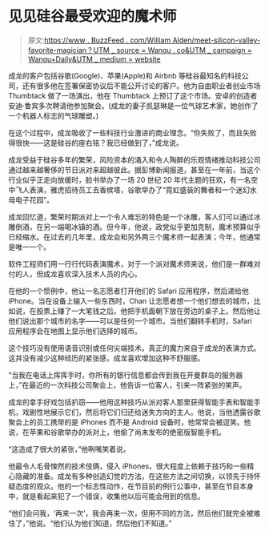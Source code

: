 # 见见硅谷最受欢迎的魔术师

> 原文:[https://www . BuzzFeed . com/William Alden/meet-silicon-valley-favorite-magician？UTM _ source = Wanqu . co&UTM _ campaign = Wanqu+Daily&UTM _ medium = website](https://www.buzzfeed.com/williamalden/meet-silicon-valleys-favorite-magician?utm_source=wanqu.co&utm_campaign=Wanqu+Daily&utm_medium=website)

成龙的客户包括谷歌(Google)、苹果(Apple)和 Airbnb 等硅谷最知名的科技公司，还有很多他在签署保密协议后不能公开讨论的客户。他为自由职业者创业市场 Thumbtack 做了一场演出，他在 Thumbtack 上预订了这个市场。安卓的创造者安迪·鲁宾多次聘请他参加聚会。(成龙的妻子凯瑟琳是一位气球艺术家，她创作了一个机器人标志的气球雕塑。)

在这个过程中，成龙吸收了一些科技行业激进的商业理念。“你失败了，而且失败得很快——这是硅谷的座右铭？我已经做到了，”成龙说。

成龙受益于硅谷多年的繁荣，风险资本的涌入和令人陶醉的乐观情绪推动科技公司通过越来越奢侈的节日派对来超越彼此。据彭博新闻报道，甚至在一年前，当这个行业似乎正走向放缓时，脸书举办了一场 20 世纪 20 年代主题的狂欢，有一名空中飞人表演，雅虎招待员工去香槟塔，谷歌举办了“霓虹盛装的舞者和一个迷幻水母电子花园”。

成龙回忆道，繁荣时期派对上一个令人难忘的特色是一个冰雕，客人们可以通过冰雕倒酒，在另一端喝冰镇的酒。但今年，他说，政党似乎更加克制，魔术预算似乎已经缩水。在过去的几年里，成龙会和另外两三个魔术师一起表演；今年，他通常是唯一一个。

软件工程师们用一行行代码表演魔术，对于一个派对魔术师来说，他们是一群难对付的人，但成龙喜欢深入技术人员的内心。

在他的一个惯例中，他让一名志愿者打开他们的 Safari 应用程序，然后递给他 iPhone。当在设备上输入一些东西时，Chan 让志愿者想一个他们想去的城市，比如说，在股票上赚了一大笔钱之后。他把手机面朝下放在旁边的桌子上。然后他让他们说出那个城市的名字——可以是任何一个城市。当他们翻转手机时，Safari 应用程序会在地图上显示他们选择的城市。

这个技巧没有使用语音识别或任何尖端技术。真正的魔力来自于成龙的表演方式。这并没有减少这种经历的紧张感，成龙喜欢增加这种不舒服感。

“当我在电话上挥挥手时，你所有的银行信息都会传到我在开曼群岛的服务器上，”在最近的一次科技公司聚会上，他告诉一位客人，引来一阵紧张的笑声。

成龙的拿手好戏包括扒窃——他用这种技巧从派对客人那里获得智能手表和智能手机，戏剧性地展示它们，然后将它们归还给迷失方向的主人。他说，当他透露谷歌聚会上的员工携带的是 iPhones 而不是 Android 设备时，他常常会被逗笑。他说，在苹果和谷歌举办的派对上，他偷了尚未发布的绝密版智能手机。

“这造成了很大的紧张，”他咧嘴笑着说。

他最令人毛骨悚然的技术伎俩，侵入 iPhones，很大程度上依赖于技巧和一些精心隐藏的准备。成龙有多种创造幻觉的方法，在这些方法之间切换，以领先于持怀疑态度的观众。他的一个标志性动作，在节目前的例行公事中，甚至在节目本身中，就是看起来犯了一个错误，收集他以后可能会用到的信息。

“他们会问我，‘再来一次’，我会再来一次，但用不同的方法，然后他们就完全被难住了，”他说。“他们认为他们知道，然后他们不知道。”